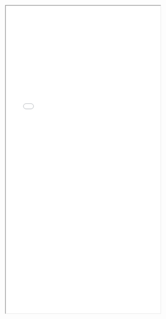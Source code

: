 
<iframe
  src="//rstudio-pubs-static.s3.amazonaws.com/1260946_3603f120afa04fb8a37411bd1a2428a4.html"
  style="width:100%; height:1000px";"
></iframe>

